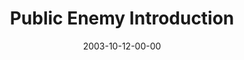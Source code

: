---
layout: message
category: message
series: "Public Enemy"
title: "Public Enemy Introduction"
date: 2003-10-12-00-00
message_id: 202
audio: "http://s3.amazonaws.com/crossroads-media/media/legacy/mp3/PE_01_10-12-03_Introduction.mp3"
audio-duration: "40:05"
flag: "N"
---